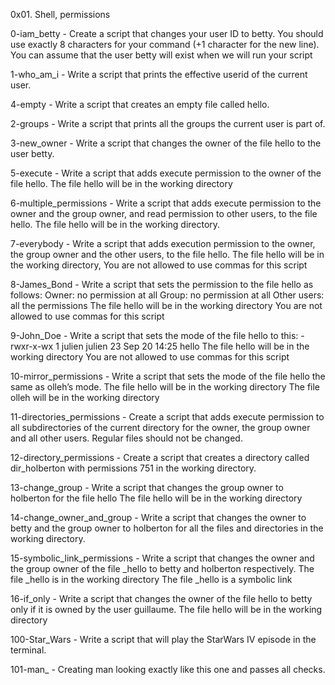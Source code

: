 0x01. Shell, permissions

0-iam_betty - Create a script that changes your user ID to betty. You should use exactly 8 characters for your command (+1 character for the new line). You can assume that the user betty will exist when we will run your script



1-who_am_i - Write a script that prints the effective userid of the current user.



4-empty - Write a script that creates an empty file called hello.



2-groups - Write a script that prints all the groups the current user is part of.



3-new_owner - Write a script that changes the owner of the file hello to the user betty.



5-execute - Write a script that adds execute permission to the owner of the file hello. The file hello will be in the working directory



6-multiple_permissions - Write a script that adds execute permission to the owner and the group owner, and read permission to other users, to the file hello. The file hello will be in the working directory.



7-everybody - Write a script that adds execution permission to the owner, the group owner and the other users, to the file hello. The file hello will be in the working directory, You are not allowed to use commas for this script



8-James_Bond - Write a script that sets the permission to the file hello as follows: Owner: no permission at all Group: no permission at all Other users: all the permissions The file hello will be in the working directory You are not allowed to use commas for this script



9-John_Doe - Write a script that sets the mode of the file hello to this: -rwxr-x-wx 1 julien julien 23 Sep 20 14:25 hello The file hello will be in the working directory You are not allowed to use commas for this script



10-mirror_permissions - Write a script that sets the mode of the file hello the same as olleh’s mode. The file hello will be in the working directory The file olleh will be in the working directory



11-directories_permissions - Create a script that adds execute permission to all subdirectories of the current directory for the owner, the group owner and all other users. Regular files should not be changed.



12-directory_permissions - Create a script that creates a directory called dir_holberton with permissions 751 in the working directory.



13-change_group - Write a script that changes the group owner to holberton for the file hello The file hello will be in the working directory



14-change_owner_and_group - Write a script that changes the owner to betty and the group owner to holberton for all the files and directories in the working directory.



15-symbolic_link_permissions - Write a script that changes the owner and the group owner of the file _hello to betty and holberton respectively. The file _hello is in the working directory The file _hello is a symbolic link



16-if_only - Write a script that changes the owner of the file hello to betty only if it is owned by the user guillaume. The file hello will be in the working directory



100-Star_Wars - Write a script that will play the StarWars IV episode in the terminal.



101-man_ - Creating man  looking exactly like this one and passes all checks.

